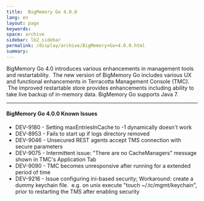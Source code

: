 ```yaml
---
title:  BigMemory Go 4.0.0  
lang: en
layout: page
keywords:
space: archive
sidebar: lb2_sidebar
permalink: /display/archive/BigMemory+Go+4.0.0.html
summary:
---
```


BigMemory Go 4.0 introduces various enhancements in management tools and restartability.  The new version of BigMemory Go includes various UX and functional enhancements in Terracotta Management Console (TMC).  The improved restartable store provides enhancements including ability to take live backup of in-memory data. BigMemory Go supports Java 7. 

* * *

#### BigMemory Go 4.0.0 Known Issues

*   DEV-9180 - Setting maxEntriesInCache to -1 dynamically doesn't work
*   DEV-8953 - Fails to start up if logs directory removed 
*   DEV-9046 - Unsecured REST agents accept TMS connection with secure parameters
*   DEV-9075 - Intermittent issue: "There are no CacheManagers" message shown in TMC's Application Tab
*   DEV-9090 - TMC becomes unresponsive after running for a extended period of time
*   DEV-9216 - Issue configuring ini-based security; Workaround: create a dummy keychain file.  e.g. on unix execute "touch ~/.tc/mgmt/keychain", prior to restarting the TMS after enabling security


